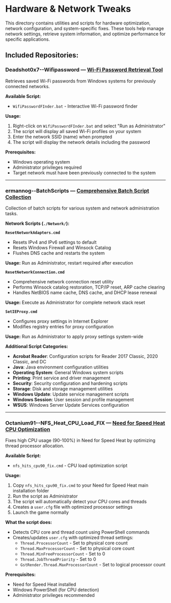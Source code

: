 # Hardware & Network Tweaks

This directory contains utilities and scripts for hardware optimization, network configuration, and system-specific fixes. These tools help manage network settings, retrieve system information, and optimize performance for specific applications.

## Included Repositories:

### **Deadshot0x7--Wifipassword** — [Wi-Fi Password Retrieval Tool](./Deadshot0x7--Wifipassword)
Retrieves saved Wi-Fi passwords from Windows systems for previously connected networks.

**Available Script:**
- `WifiPasswordFInder.bat` - Interactive Wi-Fi password finder

**Usage:**
1. Right-click on `WifiPasswordFInder.bat` and select "Run as Administrator"
2. The script will display all saved Wi-Fi profiles on your system
3. Enter the network SSID (name) when prompted
4. The script will display the network details including the password

**Prerequisites:**
- Windows operating system
- Administrator privileges required
- Target network must have been previously connected to the system

---

### **ermannog--BatchScripts** — [Comprehensive Batch Script Collection](./ermannog--BatchScripts)
Collection of batch scripts for various system and network administration tasks.

**Network Scripts (`./Network/`):**

**`ResetNetworkAdapters.cmd`**
- Resets IPv4 and IPv6 settings to default
- Resets Windows Firewall and Winsock Catalog
- Flushes DNS cache and restarts the system

**Usage:** Run as Administrator, restart required after execution

**`ResetNetworkConnection.cmd`** 
- Comprehensive network connection reset utility
- Performs Winsock catalog restoration, TCP/IP reset, ARP cache clearing
- Handles NetBIOS name cache, DNS cache, and DHCP lease renewal

**Usage:** Execute as Administrator for complete network stack reset

**`SetIEProxy.cmd`**
- Configures proxy settings in Internet Explorer
- Modifies registry entries for proxy configuration

**Usage:** Run as Administrator to apply proxy settings system-wide

**Additional Script Categories:**
- **Acrobat Reader**: Configuration scripts for Reader 2017 Classic, 2020 Classic, and DC
- **Java**: Java environment configuration utilities
- **Operating System**: General Windows system scripts
- **Printing**: Print service and driver management
- **Security**: Security configuration and hardening scripts
- **Storage**: Disk and storage management utilities
- **Windows Update**: Update service management scripts
- **Windows Session**: User session and profile management
- **WSUS**: Windows Server Update Services configuration

---

### **Octanium91--NFS_Heat_CPU_Load_FIX** — [Need for Speed Heat CPU Optimization](./Octanium91--NFS_Heat_CPU_Load_FIX)
Fixes high CPU usage (90-100%) in Need for Speed Heat by optimizing thread processor allocation.

**Available Script:**
- `nfs_hits_cpu90_fix.cmd` - CPU load optimization script

**Usage:**
1. Copy `nfs_hits_cpu90_fix.cmd` to your Need for Speed Heat main installation folder
2. Run the script as Administrator
3. The script will automatically detect your CPU cores and threads
4. Creates a `user.cfg` file with optimized processor settings
5. Launch the game normally

**What the script does:**
- Detects CPU core and thread count using PowerShell commands
- Creates/updates `user.cfg` with optimized thread settings:
  - `Thread.ProcessorCount` - Set to physical core count
  - `Thread.MaxProcessorCount` - Set to physical core count  
  - `Thread.MinFreeProcessorCount` - Set to 0
  - `Thread.JobThreadPriority` - Set to 0
  - `GstRender.Thread.MaxProcessorCount` - Set to logical processor count

**Prerequisites:**
- Need for Speed Heat installed
- Windows PowerShell (for CPU detection)
- Administrator privileges recommended